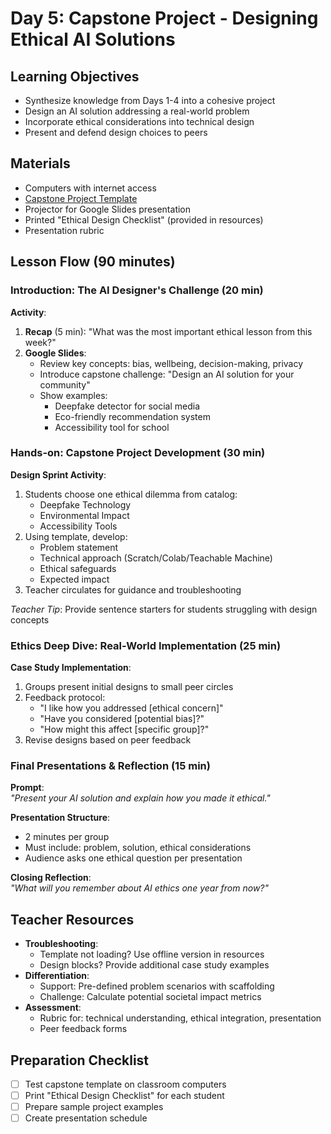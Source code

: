 # Day 5: Capstone Project - Designing Ethical AI Solutions

## Learning Objectives
- Synthesize knowledge from Days 1-4 into a cohesive project
- Design an AI solution addressing a real-world problem
- Incorporate ethical considerations into technical design
- Present and defend design choices to peers

## Materials
- Computers with internet access
- [Capstone Project Template](https://docs.google.com/document/d/1xyz123)
- Projector for Google Slides presentation
- Printed "Ethical Design Checklist" (provided in resources)
- Presentation rubric

## Lesson Flow (90 minutes)

### Introduction: The AI Designer's Challenge (20 min)
**Activity**:
1. **Recap** (5 min): "What was the most important ethical lesson from this week?"
2. **Google Slides**:
   - Review key concepts: bias, wellbeing, decision-making, privacy
   - Introduce capstone challenge: "Design an AI solution for your community"
   - Show examples: 
     * Deepfake detector for social media
     * Eco-friendly recommendation system
     * Accessibility tool for school

### Hands-on: Capstone Project Development (30 min)
**Design Sprint Activity**:
1. Students choose one ethical dilemma from catalog:
   - Deepfake Technology
   - Environmental Impact
   - Accessibility Tools
2. Using template, develop:
   - Problem statement
   - Technical approach (Scratch/Colab/Teachable Machine)
   - Ethical safeguards
   - Expected impact
3. Teacher circulates for guidance and troubleshooting

*Teacher Tip*: Provide sentence starters for students struggling with design concepts

### Ethics Deep Dive: Real-World Implementation (25 min)
**Case Study Implementation**:
1. Groups present initial designs to small peer circles
2. Feedback protocol:
   - "I like how you addressed [ethical concern]"
   - "Have you considered [potential bias]?"
   - "How might this affect [specific group]?"
3. Revise designs based on peer feedback

### Final Presentations & Reflection (15 min)
**Prompt**:  
*"Present your AI solution and explain how you made it ethical."*

**Presentation Structure**:
- 2 minutes per group
- Must include: problem, solution, ethical considerations
- Audience asks one ethical question per presentation

**Closing Reflection**:  
*"What will you remember about AI ethics one year from now?"*

## Teacher Resources
- **Troubleshooting**:
  - Template not loading? Use offline version in resources
  - Design blocks? Provide additional case study examples
- **Differentiation**:
  - Support: Pre-defined problem scenarios with scaffolding
  - Challenge: Calculate potential societal impact metrics
- **Assessment**:
  - Rubric for: technical understanding, ethical integration, presentation
  - Peer feedback forms

## Preparation Checklist
- [ ] Test capstone template on classroom computers
- [ ] Print "Ethical Design Checklist" for each student
- [ ] Prepare sample project examples
- [ ] Create presentation schedule
